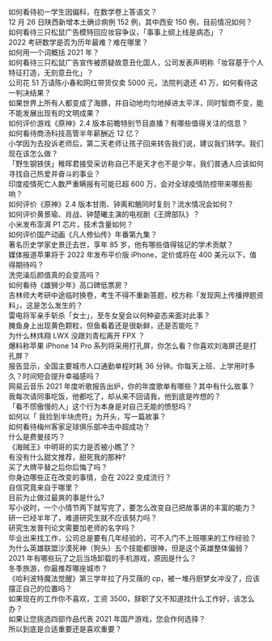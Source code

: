 如何看待初一学生因偏科，在数学卷上答语文？  
12 月 26 日陕西新增本土确诊病例 152 例，其中西安 150 例，目前情况如何？  
如何看待三只松鼠广告模特回应妆容争议，「事事上纲上线是病态」？  
2022 考研数学是否为历年最难？难在哪里？  
如何用一个词概括 2021 年？  
如何看待三只松鼠广告宣传被质疑故意丑化国人，公司发表声明称「妆容基于个人特征打造，无刻意丑化」？  
公司花 51 万请陈小春和网红带货仅卖 5000 元，法院判退还 41 万，如何看待这一判决结果？  
如果世界上所有人都变成了海豚，并自动地均匀地掉进太平洋，同时智商不变，能不能发展出现有的文明成果？  
如何评价游戏《原神》2.4 版本前瞻特别节目直播？有哪些值得关注的信息？  
如何看待商汤科技高管半年薪酬近 12 亿？  
小学因为去投诉老师后，第二天老师让孩子回来转告我们说，建议我们转学。我们现在该怎么做？  
「野生钢铁侠」稚晖君接受采访称自己不是天才也不是少年，我们普通人应该如何寻找自己热爱并奋斗的事业？  
印度疫情死亡人数严重瞒报有可能已超  600 万，会对全球疫情防控带来哪些影响？  
如何评价《原神》2.4 版本甘雨、钟离和魈同时复刻？流水情况会如何？  
如何评价黄景瑜、肖战、钟楚曦主演的电视剧《王牌部队》？  
小米发布澎湃 P1 芯片，技术含量如何？  
如何评价国产动画《凡人修仙传》年番第九集？  
著名历史学家史景迁去世，享年 85 岁，他有哪些值得铭记的学术贡献？  
媒体报道苹果将于 2022 年发布平价版 iPhone，定价或将在 400 美元以下，值得期待吗？  
洗完澡后颜值真的会变高吗？  
如何看待《雄狮少年》高口碑低票房？  
吉林师大考研中途临时换卷，考生不得不重新答题，校方称「发现网上传播押题资料」，这是怎么发生的？  
雷电将军亲手斩杀「女士」，至冬女皇会以何种姿态来面对此事？  
腌鱼身上出现黄色颗粒，但鱼看着还是很新鲜，还是否能吃？  
为什么林炜翔 LWX 没跟刘青松离开 FPX ？  
爆料称苹果 iPhone 14 Pro 系列将采用打孔屏，你怎么看？你喜欢刘海屏还是打孔屏？  
报告显示，全国主要城市人口通勤单程时耗 36 分钟。你每天上班、上学用时多久？时间短会提升幸福感吗？  
网易云音乐 2021 年度听歌报告出炉，你的年度歌单有哪些？其中有什么故事？  
我每次请同事吃饭，他都吃了，却从来不回请我，他到底是咋想的？  
「看不惯傲慢的人」这个行为本身是对自己无能的愤怒吗？  
如何以「 我捡到半块虎符」为开头，写一篇故事？  
如何看待梅州客家足球俱乐部冲击中超成功？  
什么是费曼技巧？  
《海贼王》中明哥的实力是否被小瞧了？  
有没有什么甜文推荐，甜死我的那种?  
买了大牌平替之后你后悔了吗？  
你身边哪些正在改变的事情，会在 2022 变成流行？  
自信究竟来自于哪里？  
目前为止做过最爽的事是什么?  
写小说时，一个小情节两下就写完了，要怎么改变自己把故事讲的丰富的能力？  
研一已经半年了，难道研究生就不应该努力吗？  
研究生发普刊论文需要加老师的名字吗？  
毕业出来找工作，公司总是要有几年经验的，可不入门不上班哪来的工作经验？  
为什么英雄联盟沙漠死神（狗头）五个技能都很神，但是这个英雄整体偏弱？  
2021 年有哪些玩了之后当场卸载的手机游戏，原因是什么？  
冬季旅游，你最推荐哪座城市？  
《哈利波特魔法觉醒》第三学年拉了丹艾薇的 cp，被一堆丹厨梦女冲没了，应该摆正自己的位置吗？  
如果现在的工作你不喜欢，工资 3500，辞职了又不知道找什么工作好，该怎么办？  
如果让您挑选四部作品代表 2021 年国产游戏，您会作何选择？  
所以到底是合适重要还是喜欢重要？  
